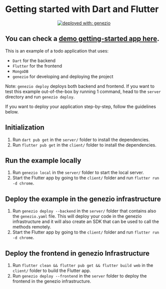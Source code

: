 # Getting started with Dart and Flutter

<div align="center">

[![deployed with: genezio](https://img.shields.io/badge/deployed_with-genezio-6742c1.svg?labelColor=62C353&style=flat)](https://github.com/genez-io/genezio)

</div>

## You can check a [demo getting-started app here](https://getting-started-dart.dev.app.genez.io/).

This is an example of a todo application that uses:
 * `Dart` for the backend
 * `Flutter` for the frontend
 * `MongoDB`
 * `genezio` for developing and deploying the project

Note: `genezio deploy` deploys both backend and frontend.
If you want to test this example out-of-the-box by running 1 command, head to the `server` directory and run `genezio deploy`.

If you want to deploy your application step-by-step, follow the guidelines below.

## Initialization

1. Run `dart pub get` in the `server/` folder to install the dependencies.
2. Run `flutter pub get` in the `client/` folder to install the dependencies.

## Run the example locally

1. Run `genezio local` in the `server/` folder to start the local server.
2. Start the Flutter app by going to the `client/` folder and run `flutter run -d chrome`.

## Deploy the example in the genezio infrastructure

1. Run `genezio deploy --backend` in the `server/` folder that contains also the `genezio.yaml` file. This will deploy your code in the genezio infrastructure and it will also create an SDK that can be used to call the methods remotely.
2. Start the Flutter app by going to the `client/` folder and run `flutter run -d chrome`.

## Deploy the frontend in genezio Infrastructure

1. Run `flutter clean && flutter pub get && flutter build web` in the `client/` folder to build the Flutter app.
2. Run `genezio deploy --frontend` in the `server` folder to deploy the frontend in the genezio infrastructure.
